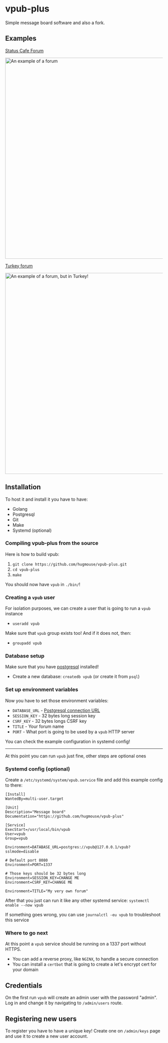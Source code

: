 # vpub-plus

Simple message board software and also a fork.

## Examples

[Status Cafe Forum][example-vpub]

<img alt="An example of a forum" width="640" src="https://user-images.githubusercontent.com/44648612/176660262-f386251f-12f2-4e97-9e6e-c540640728bf.png">

[Turkey forum][example-mysh]

<img alt="An example of a forum, but in Turkey!" width="640" src="https://user-images.githubusercontent.com/44648612/178062763-0d0978f9-6604-4d0e-b55f-e040218ecbf7.png">

## Installation

To host it and install it you have to have:

* Golang
* Postgresql
* Git
* Make
* Systemd (optional)

### Compiling vpub-plus from the source

Here is how to build vpub:

1. `git clone https://github.com/hugmouse/vpub-plus.git`
2. `cd vpub-plus`
3. `make`

You should now have `vpub` in `./bin/`!

### Creating a `vpub` user

For isolation purposes, we can create a user that is going to run a `vpub` instance

* `useradd vpub`

Make sure that `vpub` group exists too! And if it does not, then:

* `groupadd vpub`

### Database setup

Make sure that you have [postgresql][postgres] installed!

* Create a new database: `createdb vpub` (or create it from `psql`)

### Set up environment variables

Now you have to set those environment variables:

* `DATABASE_URL` - [Postgresql connection URL][postgres-url-format]
* `SESSION_KEY` - 32 bytes long session key
* `CSRF_KEY` - 32 bytes longs CSRF key
* `TITLE` - Your forum name
* `PORT` - What port is going to be used by a `vpub` HTTP server

You can check the example configuration in systemd config!

----

At this point you can run `vpub` just fine, other steps are optional ones

### Systemd config (optional)

Create a `/etc/systemd/system/vpub.service` file and add this example config to there:

```
[Install]
WantedBy=multi-user.target

[Unit]
Description="Message board"
Documentation="https://github.com/hugmouse/vpub-plus"

[Service]
ExecStart=/usr/local/bin/vpub
User=vpub
Group=vpub

Environment=DATABASE_URL=postgres://vpub@127.0.0.1/vpub?sslmode=disable

# Default port 8080
Environment=PORT=1337

# Those keys should be 32 bytes long
Environment=SESSION_KEY=CHANGE ME
Environment=CSRF_KEY=CHANGE ME

Environment=TITLE="My very own forum"
```

After that you just can run it like any other systemd service: `systemctl enable --now vpub`

If something goes wrong, you can use `journalctl -eu vpub` to troubleshoot this service

### Where to go next

At this point a `vpub` service should be running on a 1337 port without HTTPS.

* You can add a reverse proxy, like `NGINX`, to handle a secure connection
* You can install a `certbot` that is going to create a let's encrypt cert for your domain

## Credentials

On the first run `vpub` will create an admin user with the password "admin".
Log in and change it by navigating to `/admin/users` route.

## Registering new users

To register you have to have a unique key! Create one on `/admin/keys` page and use it to create a new user account.

[postgres]: https://www.postgresql.org/download/

[postgres-url-format]: https://stackoverflow.com/q/3582552

[example-mysh]: https://turkey.mysh.dev/

[example-vpub]: https://forum.status.cafe/
